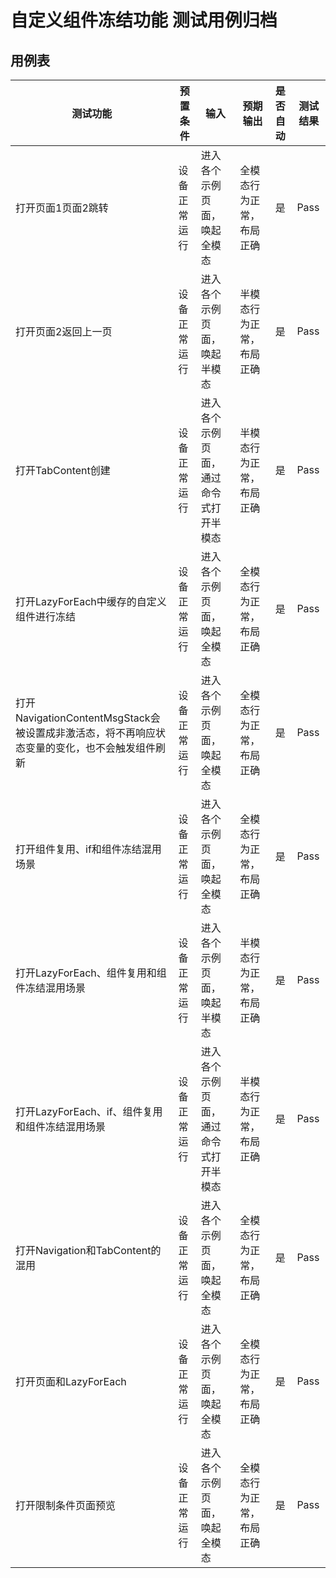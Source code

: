 # 自定义组件冻结功能 测试用例归档

## 用例表

| 测试功能                                                     | 预置条件       | 输入                    | 预期输出                                                     | 是否自动 | 测试结果 |
|----------------------------------------------------------| -------------- | ----------------------- | ------------------------------------------------------------ | :------- | -------- |
| 打开页面1页面2跳转| 设备正常运行   | 进入各个示例页面，唤起全模态| 全模态行为正常，布局正确 | 是       | Pass     |
| 打开页面2返回上一页| 设备正常运行 | 进入各个示例页面，唤起半模态 | 半模态行为正常，布局正确    | 是       | Pass     |
| 打开TabContent创建| 设备正常运行 | 进入各个示例页面，通过命令式打开半模态 | 半模态行为正常，布局正确 | 是       | Pass     |
| 打开LazyForEach中缓存的自定义组件进行冻结| 设备正常运行   | 进入各个示例页面，唤起全模态            | 全模态行为正常，布局正确 | 是       | Pass     |
| 打开NavigationContentMsgStack会被设置成非激活态，将不再响应状态变量的变化，也不会触发组件刷新 | 设备正常运行   | 进入各个示例页面，唤起全模态            | 全模态行为正常，布局正确 | 是       | Pass     |
| 打开组件复用、if和组件冻结混用场景| 设备正常运行   | 进入各个示例页面，唤起全模态            | 全模态行为正常，布局正确 | 是       | Pass     |
| 打开LazyForEach、组件复用和组件冻结混用场景| 设备正常运行 | 进入各个示例页面，唤起半模态            | 半模态行为正常，布局正确    | 是       | Pass     |
| 打开LazyForEach、if、组件复用和组件冻结混用场景| 设备正常运行 | 进入各个示例页面，通过命令式打开半模态        | 半模态行为正常，布局正确 | 是       | Pass     |
| 打开Navigation和TabContent的混用| 设备正常运行   | 进入各个示例页面，唤起全模态            | 全模态行为正常，布局正确 | 是       | Pass     |
| 打开页面和LazyForEach| 设备正常运行   | 进入各个示例页面，唤起全模态 | 全模态行为正常，布局正确 | 是       | Pass     |
| 打开限制条件页面预览 | 设备正常运行   | 进入各个示例页面，唤起全模态| 全模态行为正常，布局正确 | 是       | Pass     

